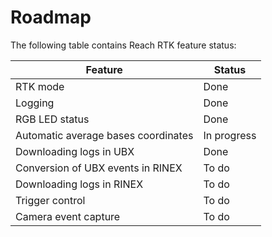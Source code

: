 # Roadmap

The following table contains Reach RTK feature status:

| Feature                             | Status      |
|-------------------------------------|-------------|
| RTK mode                            | Done        |
| Logging                             | Done        |
| RGB LED status                      | Done        |
| Automatic average bases coordinates | In progress |
| Downloading logs in UBX             | Done        |
| Conversion of UBX events in RINEX   | To do       |
| Downloading logs in RINEX           | To do       |
| Trigger control                     | To do       |
| Camera event capture                | To do       |
